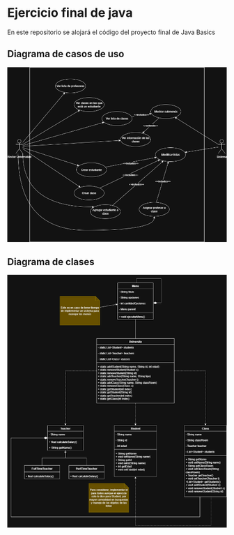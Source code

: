 # Ejercicio final de java
En este repositorio se alojará el código del proyecto final de Java Basics

## Diagrama de casos de uso
![Diagrama de casos de uso](diagrams/UseCase.png "Diagrama de casos de uso")
## Diagrama de clases
![Diagrama de clases](diagrams/ClassesDiagram.png "Diagrama de clases")
